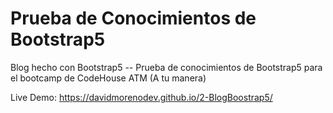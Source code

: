 # Prueba de Conocimientos de Bootstrap5

Blog hecho con Bootstrap5 -- Prueba de conocimientos de Bootstrap5 para el bootcamp de CodeHouse ATM (A tu manera)


Live Demo: https://davidmorenodev.github.io/2-BlogBoostrap5/
